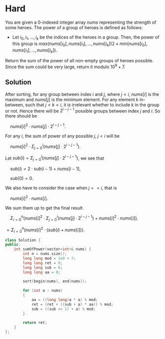 # Hard

You are given a 0-indexed integer array $nums$ representing the strength of some heroes. The power of a group of heroes is defined as follows:

- Let $i_0, i_1, ... ,i_k$ be the indices of the heroes in a group. Then, the power of this group is $max(nums[i_0], nums[i_1], ... ,nums[i_k])2 \times min(nums[i_0], nums[i_1], ... ,nums[i_k])$.

Return the sum of the power of all non-empty groups of heroes possible. Since the sum could be very large, return it modulo $10^9 + 7$.

## Solution

After sorting, for any group between index $i$ and $j$, where $j < i$, $nums[i]$ is the maximum and $nums[j]$ is the minimum element. For any element $k$ in-between, such that $j < k < i$, it is irrelevant whether to include $k$ in the group or not. Hence there will be $2^{i - j - 1}$ possible groups between index $j$ and $i$. So there should be

$\quad nums[i]^2 \cdot nums[j] \cdot 2^{i - j - 1}$.

For any $i$, the sum of power of any possible $j$, $j < i$ will be

$\quad nums[i]^2 \cdot \Sigma_{j = 0}^{i}(nums[j] \cdot 2^{i - j - 1})$.

Let $sub(i) = \Sigma_{j = 0}^{i}(nums[j] \cdot 2^{i - j - 1})$, we see that

$\quad sub(i) = 2 \cdot sub(i - 1) + nums[i - 1]$,

$\quad sub(0) = 0$.

We also have to consider the case when $j == i$, that is

$\quad nums[i]^2 \cdot nums[i]$.

We sum them up to get the final result.

$\quad \Sigma_{i = 0}^{n}(nums[i]^2 \cdot \Sigma_{j = 0}^{i}(nums[j] \cdot 2^{i - j - 1}) + nums[i]^2 \cdot nums[i])$.

$= \Sigma_{i = 0}^{n}(nums[i]^2 \cdot (sub(i) + nums[i]))$.

```cpp
class Solution {
public:
    int sumOfPower(vector<int>& nums) {
        int n = nums.size();
        long long mod = 1e9 + 7;
        long long ret = 0;
        long long sub = 0;
        long long aa = 0;
        
        sort(begin(nums), end(nums));
        
        for (int a : nums)
        {
            aa = ((long long)a * a) % mod;
            ret = (ret + ((sub + a) * aa)) % mod;
            sub = ((sub << 1) + a) % mod;
        }
        
        return ret;
    }
};
```
